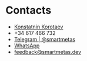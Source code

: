 
# Contacts
 
- [Konstatnin Korotaev](http://linkedin.com/in/kkorotaev)
- +34 617 466 732
- [Telegram | @smartmetas](https://smartmetas.t.me)
- [WhatsApp](https://wa.me/+34617466732)
- [feedback@smartmetas.dev](mailto:feedback@smartmetas.dev?subject=to_fouder)